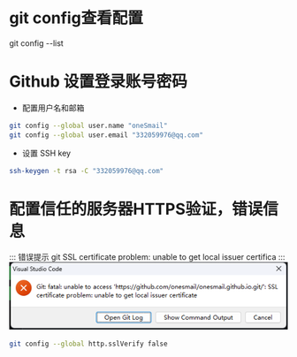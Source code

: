 # git config查看配置
git config --list

# Github 设置登录账号密码

- 配置用户名和邮箱
```bash
git config --global user.name "oneSmail"
git config --global user.email "332059976@qq.com"
```
- 设置 SSH key

```bash
ssh-keygen -t rsa -C "332059976@qq.com"
```
# 配置信任的服务器HTTPS验证，错误信息
::: 错误提示
git SSL certificate problem: unable to get local issuer certifica
:::
![微信截图_20230429222415](https://raw.githubusercontent.com/onesmail/onesmail.github.io/master/assset/images/%E5%BE%AE%E4%BF%A1%E6%88%AA%E5%9B%BE_20230429222415.png)
```bash
git config --global http.sslVerify false
```